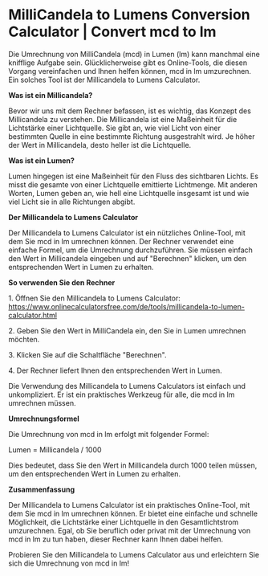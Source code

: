 MilliCandela to Lumens Conversion Calculator | Convert mcd to lm
================================================================

Die Umrechnung von MilliCandela (mcd) in Lumen (lm) kann manchmal eine knifflige Aufgabe sein. Glücklicherweise gibt es Online-Tools, die diesen Vorgang vereinfachen und Ihnen helfen können, mcd in lm umzurechnen. Ein solches Tool ist der Millicandela to Lumens Calculator.

**Was ist ein Millicandela?**

Bevor wir uns mit dem Rechner befassen, ist es wichtig, das Konzept des Millicandela zu verstehen. Die Millicandela ist eine Maßeinheit für die Lichtstärke einer Lichtquelle. Sie gibt an, wie viel Licht von einer bestimmten Quelle in eine bestimmte Richtung ausgestrahlt wird. Je höher der Wert in Millicandela, desto heller ist die Lichtquelle.

**Was ist ein Lumen?**

Lumen hingegen ist eine Maßeinheit für den Fluss des sichtbaren Lichts. Es misst die gesamte von einer Lichtquelle emittierte Lichtmenge. Mit anderen Worten, Lumen geben an, wie hell eine Lichtquelle insgesamt ist und wie viel Licht sie in alle Richtungen abgibt.

**Der Millicandela to Lumens Calculator**

Der Millicandela to Lumens Calculator ist ein nützliches Online-Tool, mit dem Sie mcd in lm umrechnen können. Der Rechner verwendet eine einfache Formel, um die Umrechnung durchzuführen. Sie müssen einfach den Wert in Millicandela eingeben und auf "Berechnen" klicken, um den entsprechenden Wert in Lumen zu erhalten.

**So verwenden Sie den Rechner**

1\. Öffnen Sie den Millicandela to Lumens Calculator: <https://www.onlinecalculatorsfree.com/de/tools/millicandela-to-lumen-calculator.html>

2\. Geben Sie den Wert in MilliCandela ein, den Sie in Lumen umrechnen möchten.

3\. Klicken Sie auf die Schaltfläche "Berechnen".

4\. Der Rechner liefert Ihnen den entsprechenden Wert in Lumen.

Die Verwendung des Millicandela to Lumens Calculators ist einfach und unkompliziert. Er ist ein praktisches Werkzeug für alle, die mcd in lm umrechnen müssen.

**Umrechnungsformel**

Die Umrechnung von mcd in lm erfolgt mit folgender Formel:

Lumen = Millicandela / 1000

Dies bedeutet, dass Sie den Wert in Millicandela durch 1000 teilen müssen, um den entsprechenden Wert in Lumen zu erhalten.

**Zusammenfassung**

Der Millicandela to Lumens Calculator ist ein praktisches Online-Tool, mit dem Sie mcd in lm umrechnen können. Er bietet eine einfache und schnelle Möglichkeit, die Lichtstärke einer Lichtquelle in den Gesamtlichtstrom umzurechnen. Egal, ob Sie beruflich oder privat mit der Umrechnung von mcd in lm zu tun haben, dieser Rechner kann Ihnen dabei helfen.

Probieren Sie den Millicandela to Lumens Calculator aus und erleichtern Sie sich die Umrechnung von mcd in lm!